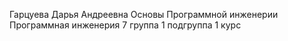 Гарцуева Дарья Андреевна 
Основы Программной инженерии 
Программная инженерия 
7 группа 
1 подгруппа 
1 курс
